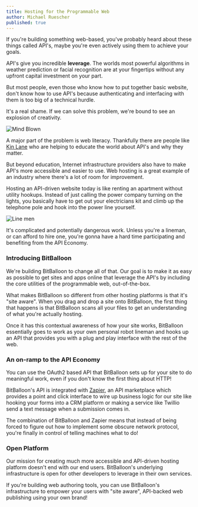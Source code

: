 ```yaml
---
title: Hosting for the Programmable Web
author: Michael Ruescher
published: true
---
```


If you're building something web-based, you've probably heard about these things called API's, maybe you're even actively using them to achieve your goals.

API's give you incredible **leverage**. The worlds most powerful algorithms in weather prediction or facial recognition are at your fingertips without any upfront capital investment on your part.

But most people, even those who know how to put together basic website, don't know how to use API's because authenticating and interfacing with them is too big of a technical hurdle.

It's a real shame. If we can solve this problem, we're bound to see an explosion of creativity.

![Mind Blown](/img/mindblown.gif)

A major part of the problem is web literacy. Thankfully there are people like [Kin Lane](http://apievangelist.com/) who are helping to educate the world about API's and why they matter.

But beyond education, Internet infrastructure providers also have to make API's more accessible and easier to use. Web hosting is a great example of an industry where there's a lot of room for improvement.

Hosting an API-driven website today is like renting an apartment without utility hookups. Instead of just calling the power company turning on the lights, you basically have to get out your electricians kit and climb up the telephone pole and hook into the power line yourself.

![Line men](/img/linemen.jpg)

It's complicated and potentially dangerous work. Unless you're a lineman, or can afford to hire one, you're gonna have a hard time participating and benefiting from the API Economy.

### Introducing BitBalloon

We're building BitBalloon to change all of that. Our goal is to make it as easy as possible to get sites and apps online that leverage the API's by including the core utilities of the programmable web, out-of-the-box.

What makes BitBalloon so different from other hosting platforms is that it's "site aware". When you drag and drop a site onto BitBalloon, the first thing that happens is that BitBalloon scans all your files to get an understanding of what you're actually hosting.

Once it has this contextual awareness of how your site works, BitBalloon essentially goes to work as your own personal robot lineman and hooks up an API that provides you with a plug and play interface with the rest of the web.

### An on-ramp to the API Economy

You can use the OAuth2 based API that BitBalloon sets up for your site to do meaningful work, even if you don't know the first thing about HTTP!

BitBalloon's API is integrated with <a href="http://www.zapier.com">Zapier</a>, an API marketplace which provides a point and click interface to wire up business logic for our site like hooking your forms into a CRM platform or making a service like Twillio send a text message when a submission comes in.

The combination of BitBalloon and Zapier means that instead of being forced to figure out how to implement some obscure network protocol, you're finally in control of telling machines what to do!

### Open Platform

Our mission for creating much more accessible and API-driven hosting platform doesn't end with our end users. BitBalloon's underlying infrastructure is open for other developers to leverage in their own services.

If you're building web authoring tools, you can use BitBalloon's infrastructure to empower your users with "site aware", API-backed web publishing using your own brand!


















